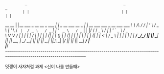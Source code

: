              _                                            _                          _                                          
            | |                                          | |                        | |                                         
 __      __ | |__     ___   _ __       __ _    ___     __| |     _ __ ___     __ _  | | __   ___   ___         _ __ ___     ___ 
 \ \ /\ / / | '_ \   / _ \ | '_ \     / _` |  / _ \   / _` |    | '_ ` _ \   / _` | | |/ /  / _ \ / __|       | '_ ` _ \   / _ \
  \ V  V /  | | | | |  __/ | | | |   | (_| | | (_) | | (_| |    | | | | | | | (_| | |   <  |  __/ \__ \       | | | | | | |  __/
   \_/\_/   |_| |_|  \___| |_| |_|    \__, |  \___/   \__,_|    |_| |_| |_|  \__,_| |_|\_\  \___| |___/       |_| |_| |_|  \___|
                                       __/ |                                                                                    
                                      |___/                                                                                                                                                             
    ----------------------------------------------------------------------------------------------------------------------- 


멋쟁이 사자처럼 과제 <신이 나를 만들때>
